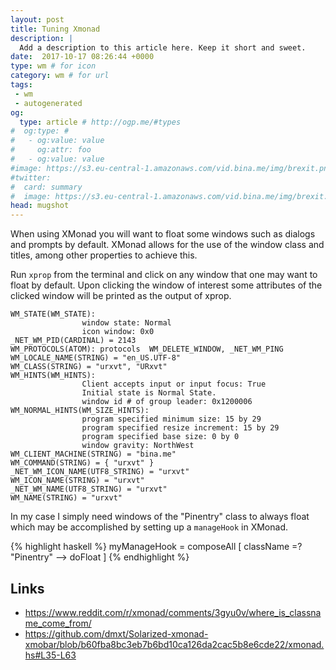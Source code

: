 ```yaml
---
layout: post
title: Tuning Xmonad
description: |
  Add a description to this article here. Keep it short and sweet.
date:  2017-10-17 08:26:44 +0000
type: wm # for icon
category: wm # for url
tags:
 - wm
 - autogenerated
og:
  type: article # http://ogp.me/#types
#  og:type: # 
#   - og:value: value
#     og:attr: foo
#   - og:value: value
#image: https://s3.eu-central-1.amazonaws.com/vid.bina.me/img/brexit.png
#twitter:
#  card: summary
#  image: https://s3.eu-central-1.amazonaws.com/vid.bina.me/img/brexit.png
head: mugshot
---
```


When using XMonad you will want to float some windows such as dialogs and
prompts by default. XMonad allows for the use of the window class and titles,
among other properties to achieve this.

Run `xprop` from the terminal and click on any window that one may want to
float by default. Upon clicking the window of interest some attributes of the
clicked window will be printed as the output of xprop.

```
WM_STATE(WM_STATE):
                window state: Normal
                icon window: 0x0
_NET_WM_PID(CARDINAL) = 2143
WM_PROTOCOLS(ATOM): protocols  WM_DELETE_WINDOW, _NET_WM_PING
WM_LOCALE_NAME(STRING) = "en_US.UTF-8"
WM_CLASS(STRING) = "urxvt", "URxvt"
WM_HINTS(WM_HINTS):
                Client accepts input or input focus: True
                Initial state is Normal State.
                window id # of group leader: 0x1200006
WM_NORMAL_HINTS(WM_SIZE_HINTS):
                program specified minimum size: 15 by 29
                program specified resize increment: 15 by 29
                program specified base size: 0 by 0
                window gravity: NorthWest
WM_CLIENT_MACHINE(STRING) = "bina.me"
WM_COMMAND(STRING) = { "urxvt" }
_NET_WM_ICON_NAME(UTF8_STRING) = "urxvt"
WM_ICON_NAME(STRING) = "urxvt"
_NET_WM_NAME(UTF8_STRING) = "urxvt"
WM_NAME(STRING) = "urxvt"
```

In my case I simply need windows of the "Pinentry" class to always float which
may be accomplished by setting up a `manageHook` in XMonad.

{% highlight haskell %}
myManageHook = composeAll [
  className =? "Pinentry" --> doFloat
]
{% endhighlight %}

## Links

- https://www.reddit.com/r/xmonad/comments/3gyu0v/where_is_classname_come_from/
- https://github.com/dmxt/Solarized-xmonad-xmobar/blob/b60fba8bc3eb7b6bd10ca126da2cac5b8e6cde22/xmonad.hs#L35-L63
